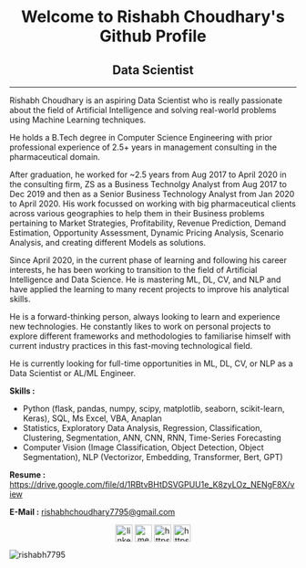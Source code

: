 <h1 align="center"><b>Welcome to Rishabh Choudhary's Github Profile</b></h1>
<h2 align="center">Data Scientist</h2>

---

Rishabh Choudhary is an aspiring Data Scientist who is really passionate about the field of Artificial Intelligence and solving real-world problems using Machine Learning techniques.

He holds a B.Tech degree in Computer Science Engineering with prior professional experience of 2.5+ years in management consulting in the pharmaceutical domain.

After graduation, he worked for ~2.5 years from Aug 2017 to April 2020 in the consulting firm, ZS as a Business Technolgy Analyst from Aug 2017 to Dec 2019 and then as a Senior Business Technology Analyst from Jan 2020 to April 2020. His work focussed on working with big pharmaceutical clients across various geographies to help them in their Business problems pertaining to Market Strategies, Profitability, Revenue Prediction, Demand Estimation, Opportunity Assessment, Dynamic Pricing Analysis, Scenario Analysis, and creating different Models as solutions.

Since April 2020, in the current phase of learning and following his career interests, he has been working to transition to the field of Artificial Intelligence and Data Science. He is mastering ML, DL, CV, and NLP and have applied the learning to many recent projects to improve his analytical skills.

He is a forward-thinking person, always looking to learn and experience new technologies. He constantly likes to work on personal projects to explore different frameworks and methodologies to familiarise himself with current industry practices in this fast-moving technological field.

He is currently looking for full-time opportunities in ML, DL, CV, or NLP as a Data Scientist or AL/ML Engineer.

<b>Skills :</b>
- Python (flask, pandas, numpy, scipy, matplotlib, seaborn, scikit-learn, Keras), SQL, Ms Excel, VBA, Anaplan
- Statistics, Exploratory Data Analysis, Regression, Classification, Clustering, Segmentation, ANN, CNN, RNN, Time-Series Forecasting
- Computer Vision (Image Classification, Object Detection, Object Segmentation), NLP (Vectorizor, Embedding, Transformer, Bert, GPT)

<b>Resume :</b> https://drive.google.com/file/d/1RBtvBHtDSVGPUU1e_K8zyLOz_NENgF8X/view

<b>E-Mail :</b> rishabhchoudhary7795@gmail.com


<p align="center">
    <a href="https://linkedin.com/in/rishabh7795" target="blank"><img align="center" src="https://cdn.jsdelivr.net/npm/simple-icons@3.0.1/icons/linkedin.svg" alt="linkedin.com/in/rishabh7795" height="30" width="30" /></a>
    <a href="https://medium.com/@rishabh7795" target="blank"><img align="center" src="https://cdn.jsdelivr.net/npm/simple-icons@3.0.1/icons/medium.svg" alt="medium.com/@rishabh7795" height="30" width="30" /></a>
    <a href="https://www.kaggle.com/rishabh7795" target="blank"><img align="center" src="https://cdn.jsdelivr.net/npm/simple-icons@3.0.1/icons/kaggle.svg" alt="https://www.kaggle.com/rishabh7795" height="30" width="30" /></a>
    <a href="https://www.twitter.com/rishabh7795" target="blank"><img align="center" src="https://cdn.jsdelivr.net/npm/simple-icons@3.0.1/icons/twitter.svg" alt="https://www.twitter.com/rishabh7795" height="30" width="30" /></a>

</p>

<p align="left"> <img src="https://komarev.com/ghpvc/?username=rishabh7795" alt="rishabh7795" /> </p>
